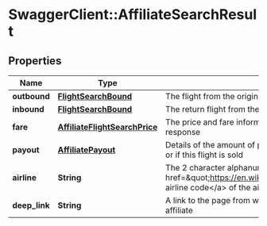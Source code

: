 # SwaggerClient::AffiliateSearchResult

## Properties
Name | Type | Description | Notes
------------ | ------------- | ------------- | -------------
**outbound** | [**FlightSearchBound**](FlightSearchBound.md) | The flight from the origin to the destination | 
**inbound** | [**FlightSearchBound**](FlightSearchBound.md) | The return flight from the destination to the origin | [optional] 
**fare** | [**AffiliateFlightSearchPrice**](AffiliateFlightSearchPrice.md) | The price and fare information which applies to all itineraries in this response | 
**payout** | [**AffiliatePayout**](AffiliatePayout.md) | Details of the amount of payout that the affiliate will received per click or if this flight is sold | 
**airline** | **String** | The 2 character alphanumeric &lt;a href&#x3D;\&quot;https://en.wikipedia.org/wiki/Airline_codes\&quot;&gt;IATA airline code&lt;/a&gt; of the airline that is selling this result | 
**deep_link** | **String** | A link to the page from which this result can be purchased from the affiliate | 


